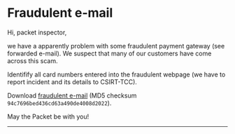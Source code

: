 # Fraudulent e-mail

Hi, packet inspector,

we have a apparently problem with some fraudulent payment gateway (see forwarded e-mail). We suspect that many of our
customers have come across this scam.

Identifify all card numbers entered into the fraudulent webpage (we have to report incident and its details to
CSIRT-TCC).

Download [fraudulent e-mail](fraudulent_e-mail.zip) (MD5 checksum `94c7696bed436cd63a490de4008d2022`).

May the Packet be with you!

---